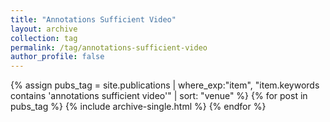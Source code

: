 ```yaml
---
title: "Annotations Sufficient Video"
layout: archive
collection: tag
permalink: /tag/annotations-sufficient-video
author_profile: false
---
```


{% assign pubs_tag = site.publications | where_exp:"item", "item.keywords contains 'annotations sufficient video'" | sort: "venue" %}
{% for post in pubs_tag %}
  {% include archive-single.html %}
{% endfor %}